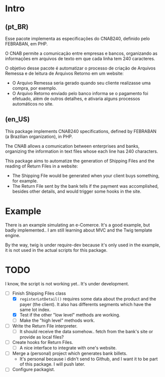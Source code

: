 # Intro

## (pt_BR)

Esse pacote implementa as especificações do CNAB240, definido pelo FEBRABAN, em
PHP.

O CNAB permite a comunicação entre empresas e bancos, organizando as informações
em arquivos de texto em que cada linha tem 240 caracteres.

O objetivo desse pacote é automatizar o processo de criação de Arquivos Remessa
e de leitura de Arquivos Retorno em um website:

- O Arquivo Remessa seria gerado quando seu cliente realizasse uma compra, por
  exemplo.
- O Arquivo Retorno enviado pelo banco informa se o pagamento foi efetuado, além
  de outros detalhes, e ativaria alguns processos automáticos no site.


## (en_US)

This package implements CNAB240 specifications, defined by FEBRABAN (a Brazilian
organization), in PHP.

The CNAB allows a comunication between enterprises and banks, organizing the
information in text files whose each line has 240 characters.

This package aims to automatize the generation of Shipping Files and the reading
of Return Files in a website:

- The Shipping File would be generated when your client buys something, for
  example.
- The Return File sent by the bank tells if the payment was accomplished,
  besides other details, and would trigger some hooks in the site.


# Example

There is an example simulating an e-Comerce. It's a good example, but badly
implemented.. I am still learning about MVC and the Twig template engine.

By the way, twig is under require-dev because it's only used in the example, it
is not used in the actual scripts for this package.


# TODO

I know, the script is not working yet.. It's under development.

- [ ] Finish Shipping Files class
  - [x] `registerLotDetail()` requires some data about the product and the payer
    (the client). It also has differents segments which have the same lot index.
  - [x] Test if the other "low level" methods are working.
  - [ ] Make the "high level" methods work.
- [ ] Write the Return File interpreter.
  - [ ] It should receive the data somehow.. fetch from the bank's site or
    provide as local files?
- [ ] Create hooks for Return Files.
  - [ ] A nice interface to integrate with one's website.
- [ ] Merge a (personal) project which generates bank billets.
  - It's personal because i didn't send to Github, and I want it to be part of
    this package. I will push later.
- [ ] Configure packagist.
